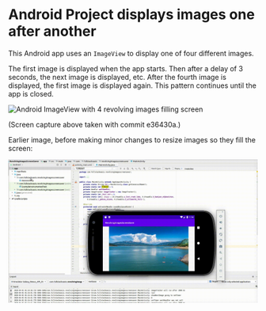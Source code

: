 # Android Project displays images one after another

This Android app uses an `ImageView` to display one of four different images.

The first image is displayed when the app starts. Then after a delay of 3 seconds, the next image is displayed, etc. After the fourth image is displayed, the first image is displayed again. This pattern continues until the app is closed.

![Android ImageView with 4 revolving images filling screen](https://raw.githubusercontent.com/fullStackOasis/android-revolving-images/master/demo-revolving-images-screensaver-v2.gif)

(Screen capture above taken with commit e36430a.)

Earlier image, before making minor changes to resize images so they fill the screen:

![Andoid ImageView shows 4 revolving images](https://raw.githubusercontent.com/fullStackOasis/android-revolving-images/master/demo-revolving-images-screensaver.gif)

